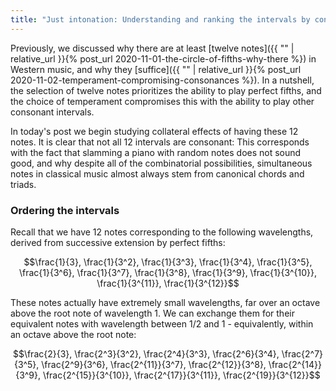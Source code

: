 ```yaml
---
title: "Just intonation: Understanding and ranking the intervals by consonance"
---
```


Previously, we discussed why there are at least [twelve notes]({{ "" | relative_url }}{% post_url 2020-11-01-the-circle-of-fifths-why-there %}) in Western music, and why they [suffice]({{ "" | relative_url }}{% post_url 2020-11-02-temperament-compromising-consonances %}). In a nutshell, the selection of twelve notes prioritizes the ability to play perfect fifths, and the choice of temperament compromises this with the ability to play other consonant intervals.

In today's post we begin studying collateral effects of having these 12 notes. It is clear that not all 12 intervals are consonant: This corresponds with the fact that slamming a piano with random notes does not sound good, and why despite all of the combinatorial possibilities, simultaneous notes in classical music almost always stem from canonical chords and triads.

### Ordering the intervals

Recall that we have 12 notes corresponding to the following wavelengths, derived from successive extension by perfect fifths:

$$\frac{1}{3}, \frac{1}{3^2}, \frac{1}{3^3}, \frac{1}{3^4}, \frac{1}{3^5}, \frac{1}{3^6}, \frac{1}{3^7}, \frac{1}{3^8}, \frac{1}{3^9}, \frac{1}{3^{10}}, \frac{1}{3^{11}}, \frac{1}{3^{12}}$$

These notes actually have extremely small wavelengths, far over an octave above the root note of wavelength 1. We can exchange them for their equivalent notes with wavelength between 1/2 and 1 - equivalently, within an octave above the root note:

$$\frac{2}{3}, \frac{2^3}{3^2}, \frac{2^4}{3^3}, \frac{2^6}{3^4}, \frac{2^7}{3^5}, \frac{2^9}{3^6}, \frac{2^{11}}{3^7}, \frac{2^{12}}{3^8}, \frac{2^{14}}{3^9}, \frac{2^{15}}{3^{10}}, \frac{2^{17}}{3^{11}}, \frac{2^{19}}{3^{12}}$$

